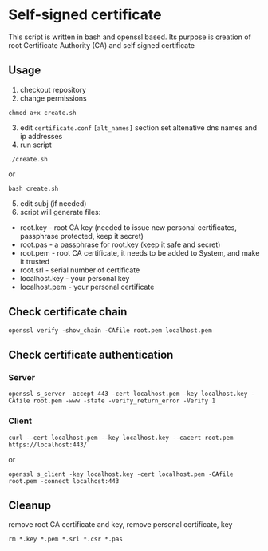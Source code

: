 # Self-signed certificate

This script is written in bash and openssl based. Its purpose is creation of root Certificate Authority (CA)
and self signed certificate


## Usage
1. checkout repository
2. change permissions
```shell
chmod a+x create.sh
```
3. edit `certificate.conf` `[alt_names]` section
set altenative dns names and ip addresses
4. run script
```shell
./create.sh
```
or
```shell
bash create.sh
```
5. edit subj (if needed) 
6. script will generate files:
* root.key - root CA key (needed to issue new personal certificates, passphrase protected, keep it secret)
* root.pas - a passphrase for root.key (keep it safe and secret)
* root.pem - root CA certificate, it needs to be added to System, and make it trusted
* root.srl - serial number of certificate
* localhost.key - your personal key
* localhost.pem - your personal certificate


## Check certificate chain

```shell
openssl verify -show_chain -CAfile root.pem localhost.pem
```

## Check certificate authentication

### Server

```shell
openssl s_server -accept 443 -cert localhost.pem -key localhost.key -CAfile root.pem -www -state -verify_return_error -Verify 1
```

### Client

```shell
curl --cert localhost.pem --key localhost.key --cacert root.pem https://localhost:443/
```
or
```shell
openssl s_client -key localhost.key -cert localhost.pem -CAfile root.pem -connect localhost:443  
```

## Cleanup

remove root CA certificate and key, remove personal certificate, key
```shell
rm *.key *.pem *.srl *.csr *.pas
```
